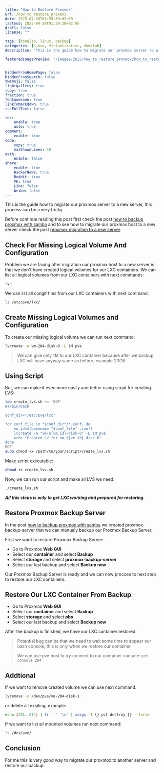 ```yaml
---
title: "How to Restore Proxmox"
url: /how_to_restore_proxmox
date: 2025-04-20T01:59:30+02:00
lastmod: 2025-04-20T01:59:30+02:00
draft: false
license: ""

tags: [homelab, linux, backup]
categories: [Linux, Virtualization, Homelab]
description: "This is the guide how to migrate our proxmox server to a new server, this process..."

featuredImagePreview: "/images/2025/how_to_restore_proxmox/how_to_restore_proxmox.png"


hiddenFromHomePage: false
hiddenFromSearch: false
twemoji: false
lightgallery: true
ruby: true
fraction: true
fontawesome: true
linkToMarkdown: true
rssFullText: false

toc:
    enable: true
    auto: true
comment:
    enable: true
code:
    copy: true
    maxShownLines: 50
math:
    enable: false
share:
    enable: true
    HackerNews: true
    Reddit: true
    VK: true
    Line: false
    Weibo: false
---
```

<!--more-->

This is the guide how to migrate our proxmox server to a new server, this process can be a very tricky.

Before continue reading this post first check the post [how to backup proxmox with samba](https://vukilis.com/how_to_backup_proxmox_with_samba/) and to see how to migrate our proxmox host to a new server check the post [proxmox migration to a new server](https://vukilis.com/proxmox_migration_to_a_new_server/). 

## Check For Missing Logical Volume And Configuration

Problem we are facing after migration our proxmox host to a new server is that we don't have created logical volumes for our LXC containers. We can list all logical volumes from our LXC containers with next commands:

```bash
lvs
```

We can list all congif files from our LXC containers with next command:

```bash
ls /etc/pve/lxc/
```

## Create Missing Logical Volumes and Configuration

To create our missing logical volume we can run next command:

```bash
lvcreate -n vm-204-disk-0 -L 1M pve
```

> We can give only 1M to our LXC container because after we backup LXC will have anyway same as before, example 20GB

## Using Script

But, we can make it even more easily and better using script for creating LVS:

```bash
tee create_lvs.sh << 'EOF'
#!/bin/bash

conf_dir="/etc/pve/lxc"

for conf_file in "$conf_dir"/*.conf; do
    vm_id=$(basename "$conf_file" .conf)
    lvcreate -n "vm-${vm_id}-disk-0" -L 1M pve
    echo "Created LV for vm-${vm_id}-disk-0"
done
EOF
sudo chmod +x /path/to/your/script/create_lvs.sh
```

Make script executable:

```bash
chmod +x create_lvs.sh
```

Now, we can run our script and make all LVS we need:

```bash
./create_lvs.sh
```

***All this steps is only to get LXC working and prepared for restoring.***

## Restore Proxmox Backup Server

In the post [how to backup proxmox with samba](https://vukilis.com/how_to_backup_proxmox_with_samba/) we created proxmox-backup-server that we can manualy backup our Proxmox Backup Server.

First we want to restore Proxmox Backup Server:

* Go to Proxmox **Web GUI**
* Select our **container** and select **Backup**
* Select **storage** and select **proxmox-backup-server**
* Select our last backup and select **Backup now**

Our Proxmox Backup Server is ready and we can now procces to next step to restore our LXC containers. 

## Restore Our LXC Container From Backup

* Go to Proxmox **Web GUI**
* Select our **container** and select **Backup**
* Select **storage** and select **pbs**
* Select our last backup and select **Backup now**

After the backup is finished, we have our LXC container restored!

> Potential bug can be that we need to wait some time to appear our bash console, this is only when we restore our container

> We can use pve host to try connect to our container console: `pct console 204`

## Addtional

If we want to remove created volume we can use next command:

```bash
lvremove -y /dev/pve/vm-204-disk-1
```

or delete all exsiting, example:

```bash
echo {201..214} | tr ' ' '\n' | xargs -I {} pct destroy {} --force
```

If we want to list all mounted volumes run next command:

```bash
ls /dev/pve/
```

## Conclusion

For me this is very good way to migrate our proxmox to another server and restore our backup.